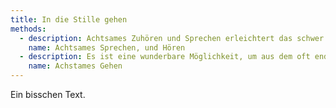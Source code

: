 ```yaml
---
title: In die Stille gehen
methods:
  - description: Achtsames Zuhören und Sprechen erleichtert das schwer gewordene Herz, bereichert die Seele und verbindet uns wieder mehr mit uns selbst, mit den anderen, mit der Welt.
    name: Achtsames Sprechen, und Hören 
  - description: Es ist eine wunderbare Möglichkeit, um aus dem oft endlosen Strom der Gedanken mit dem nächsten Schritt auszusteigen und im Augenblick anzukommen -vollkommen präsent zu sein.
    name: Achstames Gehen
---
```

Ein bisschen Text.
